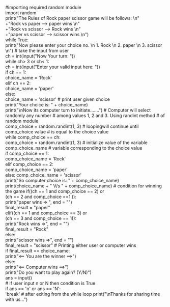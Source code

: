 #importing required random module                                                         
import random                                                                          
print("The Rules of Rock paper scissor game will be follows: \n"                    
+"Rock vs paper --> paper wins \n"                                                    
+"Rock vs scissor --> Rock wins \n"                                                 
+"paper vs scissor --> scissor wins \n")                                                  
while True:                                                                                
    print("Now please enter your choice no. \n 1. Rock \n 2. paper \n 3. scissor \n")         # take the input from user                                                                 
ch = int(input("Now Your turn: "))                                                         
while ch> 3 or ch< 1:                                                                     
    ch = int(input("Enter your valid input here: "))                                           
if ch == 1:                                                                         
    choice_name = 'Rock'                                                               
elif ch == 2:                                                                           
    choice_name = 'paper'                                                             
else:                                                                                  
    choice_name = 'scissor'                                                                    # print user given choice                                                                
    print("Your choice is: " + choice_name)                                                
print("\nNow its computer turn to initiate.......")                                           # Computer will select randomly any number                                                    # among values 1, 2 and 3. Using randint method                                               # of random module                                                                 
comp_choice = random.randint(1, 3)                                                            # loopingwill continue until comp_choice value                                                  # is equal to the choice value                                                          
while comp_choice == ch:                                                              
 comp_choice = random.randint(1, 3)                                                           # initialize value of the variable comp_choice_name                                           # variable corresponding to the choice value                                         
if comp_choice == 1:                                                                   
    comp_choice_name = 'Rock'                                                          
elif comp_choice == 2:                                                                         
    comp_choice_name = 'paper'                                                                
else:                                                                                             comp_choice_name = 'scissor'                                                               
   print("So computer choice is: " + comp_choice_name)                                         
print(choice_name + " V/s " + comp_choice_name)                                                  # condition for winning the game 
if((ch == 1 and comp_choice == 2) or                            
   (ch == 2 and comp_choice ==1 )):                                                       
 print("paper wins => ", end = "")                                                       
 final_result = "paper"                                                                 
elif((ch == 1 and comp_choice == 3) or                                                  
   (ch == 3 and comp_choice == 1)):                                                       
 print("Rock wins =>", end = "")                                                    
 final_result = "Rock"                                                                  
else:                                                                                
   print("scissor wins =>", end = "")                                                         
   final_result = "scissor"                                                                    # Printing either user or computer wins                                                     
if final_result == choice_name:                                                     
   print("<== You are the winner ==>")                                                 
else:                                                                  
   print("<== Computer wins ==>")                                                      
   print("Do you want to play again? (Y/N)")                                      
   ans = input()                                                                               
     # if user input n or N then condition is True                                          
if ans == 'n' or ans == 'N':                                                                  
    'break'                                                                                 #     after exiting from the while loop                                                         print("\nThanks for sharing time with us...")                                         
